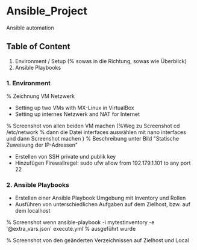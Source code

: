 # Ansible_Project
Ansible automation

## Table of Content
1. Environment / Setup (% sowas in die Richtung, sowas wie Überblick)
2. Ansible Playbooks


### 1. Environment

% Zeichnung VM Netzwerk

+ Setting up two VMs with MX-Linux in VirtualBox
+ Setting up internes Netzwerk and NAT for Internet

% Screenshot von allen beiden VM machen (%Weg zu Screenshot cd /etc/network
% dann die Datei interfaces auswählen mit nano interfaces und dann Screenshot machen )
% Beschreibung unter Bild "Statische Zuweisung der IP-Adressen"

+ Erstellen von SSH private und publik key
+ Hinzufügen Firewallregel: sudo ufw allow from 192.179.1.101 to any port 22

### 2. Ansible Playbooks

+ Erstellen einer Ansible Playbook Umgebung mit Inventory und Rollen
+ Ausführen von unterschiedlichen Aufgaben auf dem Zielhost, bzw. auf dem localhost

% Screenshot wenn
ansible-playbook -i mytestinventory -e '@extra_vars.json' execute.yml 
% ausgeführt wurde

% Screenshot von den geänderten Verzeichnissen auf Zielhost und Local





